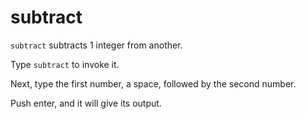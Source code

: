 # subtract
```subtract``` subtracts 1 integer from another.

Type ```subtract``` to invoke it.

Next, type the first number, a space, followed by the second number.

Push enter, and it will give its output. 
